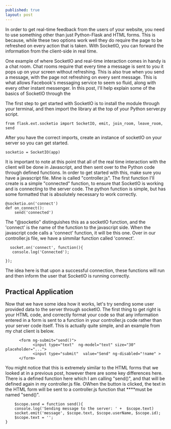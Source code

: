 ```yaml
---
published: true
layout: post
---
```


In order to get real-time feedback from the users of your website, you need to use something other than just Python-Flask and HTML forms. This is because, while these two options work well they do require the page to be refreshed on every action that is taken. With SocketIO, you can forward the information from the client-side in real time.

One example of where SocketIO and real-time interaction comes in handy is a chat room. Chat rooms require that every time a message is sent to you it pops up on your screen without refreshing. This is also true when you send a message, with the page not refreshing on every sent message. This is what allows Facebook's messaging service to seem so fluid, along with every other instant messenger. In this post, I'll help explain some of the basics of SocketIO through the 

The first step to get started with SocketIO is to install the module through your terminal, and then import the library at the top of your Python server.py script.

	from flask.ext.socketio import SocketIO, emit, join_room, leave_room, send
    
After you have the correct imports, create an instance of socketIO on your server so you can get started.

	socketio = SocketIO(app)

It is important to note at this point that all of the real time interaction with the client will be done in Javascript, and then sent over to the Python code through defined functions. In order to get started with this, make sure you have a javascript file. Mine is called "controller.js". The first function I'll create is a simple "connected" function, to ensure that SocketIO is working and is connecting to the server code. The python function is simple, but has some formatted that is absolutely necessary to work correctly.


	@socketio.on('connect')
	def on_connect():
    	send('connected')
        
The "@socketio" distinguishes this as a socketIO function, and the 'connect' is the name of the function to the javascript side. When the javascript code calls a 'connect' function, it will be this one. Over in our controller.js file, we have a simmilar function called 'connect'.

	  socket.on('connect', function(){
       console.log('Connected');
       
    });
    
The idea here is that upon a successful connection, these functions will run and then inform the user that SocketIO is running correctly.

## Practical Application

Now that we have some idea how it works, let's try sending some user provided data to the server through socketIO. The first thing to get right is your HTML code, and correctly format your code so that any information entered in a form is sent to a function in your controller.js code rather than your server code itself. This is actually quite simple, and an example from my chat client is below.


	      <form ng-submit="send()">  
                <input type="text"  ng-model="text" size="30"  placeholder="...">
                <input type="submit"  value="Send" ng-disabled="!name" >
          </form>
          
You might notice that this is extremely similar to the HTML forms that we looked at in a previous post, however there are some key differences here. There is a defined function here which I am calling "send()", and that will be defined again in my controller.js file. OWhen the button is clicked, the text in the HTML form will be sent to a controller.js function that ****must be named "send()". 

	    $scope.send = function send(){
        console.log('Sending message to the server: ' +  $scope.text)
        socket.emit('message', $scope.text, $scope.userName, $scope.id);
        $scope.text = '';
    }
    





